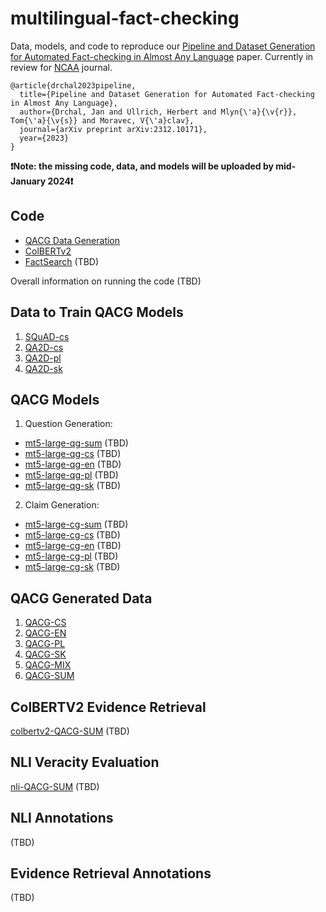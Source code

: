 # multilingual-fact-checking
Data, models, and code to reproduce our [Pipeline and Dataset Generation for Automated Fact-checking in Almost Any Language](https://arxiv.org/abs/2312.10171) paper.
Currently in review for [NCAA](https://link.springer.com/journal/521) journal.

```
@article{drchal2023pipeline,
  title={Pipeline and Dataset Generation for Automated Fact-checking in Almost Any Language},
  author={Drchal, Jan and Ullrich, Herbert and Mlyn{\'a}{\v{r}}, Tom{\'a}{\v{s}} and Moravec, V{\'a}clav},
  journal={arXiv preprint arXiv:2312.10171},
  year={2023}
}
```

**❗Note: the missing code, data, and models will be uploaded by mid-January 2024❗**

## Code
* [QACG Data Generation](https://github.com/aic-factcheck/Zero-shot-Fact-Verification)
* [ColBERTv2](https://github.com/aic-factcheck/ColBERTv2)
* [FactSearch](https://github.com/aic-factcheck/Zero-shot-Fact-Verification) (TBD)

Overall information on running the code (TBD)

## Data to Train QACG Models
1. [SQuAD-cs](https://huggingface.co/datasets/ctu-aic/squad-cs) 
2. [QA2D-cs](https://huggingface.co/datasets/ctu-aic/qa2d-cs) 
3. [QA2D-pl](https://huggingface.co/datasets/ctu-aic/qa2d-pl) 
4. [QA2D-sk](https://huggingface.co/datasets/ctu-aic/qa2d-sk) 

## QACG Models
1. Question Generation:
* [mt5-large-qg-sum](https://huggingface.co/ctu-aic) (TBD)
* [mt5-large-qg-cs](https://huggingface.co/ctu-aic) (TBD)
* [mt5-large-qg-en](https://huggingface.co/ctu-aic) (TBD)
* [mt5-large-qg-pl](https://huggingface.co/ctu-aic) (TBD)
* [mt5-large-qg-sk](https://huggingface.co/ctu-aic) (TBD)
2. Claim Generation:
* [mt5-large-cg-sum](https://huggingface.co/ctu-aic) (TBD)
* [mt5-large-cg-cs](https://huggingface.co/ctu-aic) (TBD)
* [mt5-large-cg-en](https://huggingface.co/ctu-aic) (TBD)
* [mt5-large-cg-pl](https://huggingface.co/ctu-aic) (TBD)
* [mt5-large-cg-sk](https://huggingface.co/ctu-aic) (TBD)

## QACG Generated Data
1. [QACG-CS](https://huggingface.co/datasets/ctu-aic/qacg-cs)
2. [QACG-EN](https://huggingface.co/datasets/ctu-aic/qacg-en)
3. [QACG-PL](https://huggingface.co/datasets/ctu-aic/qacg-pl)
4. [QACG-SK](https://huggingface.co/datasets/ctu-aic/qacg-sk)
5. [QACG-MIX](https://huggingface.co/datasets/ctu-aic/qacg-mix)
6. [QACG-SUM](https://huggingface.co/datasets/ctu-aic/qacg-sum)

## ColBERTV2 Evidence Retrieval
[colbertv2-QACG-SUM](https://huggingface.co/ctu-aic) (TBD)

## NLI Veracity Evaluation
[nli-QACG-SUM](https://huggingface.co/ctu-aic) (TBD)

## NLI Annotations
(TBD)
## Evidence Retrieval Annotations
(TBD)
